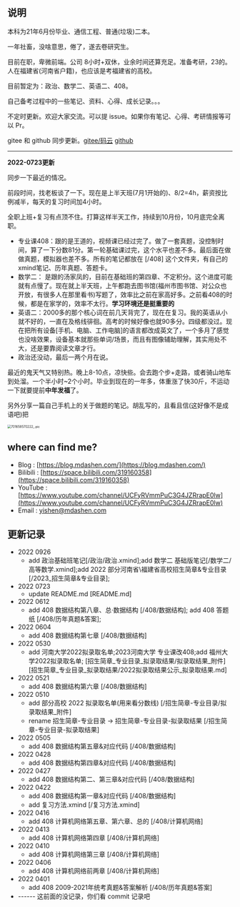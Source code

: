 ## 说明

本科为21年6月份毕业、通信工程、普通(垃圾)二本。

一年社畜，没啥意思，倦了，遂去卷研究生。

目前在职，卑微前端。公司 8小时+双休，业余时间还算充足。准备考研，23的。人在福建省(河南省户籍)，也应该是考福建省的高校。

目前暂定为：政治、数学二、英语二、408。

自己备考过程中的一些笔记、资料、心得、成长记录。。。

不定时更新。欢迎大家交流。可以提 issue。如果你有笔记、心得、考研情报等可以 Pr。

gitee 和 github 同步更新。[gitee/码云](https://gitee.com/yishen_yishen/kaoyan_notes_23) [github](https://github.com/yishen-yishen/kaoyan_notes_23)

---

**2022-0723更新**

同步一下最近的情况。

前段时间，找老板谈了一下。现在是上半天班(7月1开始的)、8/2=4h，薪资按比例减半，每天的复习时间加4小时。

全职上班+复习有点顶不住。打算这样半天工作，持续到10月份，10月底完全离职。

* 专业课408：跟的是王道的，视频课已经过完了。做了一套真题，没控制时间，算了一下分数81分。第一轮基础课过完，这个水平也差不多。最后面在做做真题，模拟器也差不多。所有的笔记都放在 [/408] 这个文件夹，有自己的xmind笔记、历年真题、答题卡。
* 数学二： 是跟的汤家凤的，目前在基础班的第四章、不定积分。这个进度可能就有点慢了。现在就上半天班，上午都跑去图书馆(福州市图书馆、对公众也开放，有很多人在那里看书)写题了，效率比之前在家高好多。之前看408的时候，都是在家学的，效率不太行。**学习环境还是挺重要的**
* 英语二：2000多的那个核心词在前几天背完了，现在在复习。我的英语从小就不好的，一直在及格线徘徊。高考的时候好像也就90多分。四级都没过。现在把所有设备[手机、电脑、工作电脑]的语言都改成英文了，一个多月了感觉也没啥效果，设备基本就那些单词/场景，而且有图像辅助理解，其实用处不大，还是要靠阅读文章才行。
* 政治还没动，最后一两个月在说。

最近的鬼天气又特别热。晚上8-10点，凉快些。会去跑个步+走路，或者骑山地车到处溜。一个半小时~2个小时。毕业到现在的一年多，体重涨了快30斤，不运动一下就要提前**中年发福**了。

另外分享一篇自己手机上的关于做题的笔记。胡乱写的，且看且信(这好像不是成语吧)把

<img src="https://image.mdashen.com/pic/701658570222_.pic.jpg" alt="701658570222_.pic" style="zoom:50%;" />

## where can find me?

* Blog : [https://blog.mdashen.com/](https://blog.mdashen.com/)
* Bilibili : [https://space.bilibili.com/319160358](https://space.bilibili.com/319160358)
* YouTube : [https://www.youtube.com/channel/UCFyRVmmPuC3G4JZRrapE0lw](https://www.youtube.com/channel/UCFyRVmmPuC3G4JZRrapE0lw)
* Email : yishen@mdashen.com

## 更新记录

* 2022 0926
  * add 政治基础班笔记[/政治/政治.xmind];add 数学二 基础版笔记[/数学二/高等数学.xmind];add 2022 部分河南省\福建省高校招生简章&专业目录[/2023_招生简章&专业目录];
* 2022 0723 
  * update README.md [README.md]
* 2022 0612
  * add 408 数据结构第八章、总·数据结构 [/408/数据结构]; add 408 答题纸 [/408/历年真题&答案];
* 2022 0604
  * add 408 数据结构第七章 [/408/数据结构]
* 2022 0530
  * add 河南大学2022拟录取名单;2023河南大学 专业课改408;add 福州大学2022拟录取名单; [招生简章_专业目录_拟录取结果/拟录取结果_附件][招生简章_专业目录_拟录取结果/2022拟录取结果公示_拟录取结果.md]
* 2022 0521
  * add 408 数据结构第六章 [/408/数据结构]
* 2022 0510
  * add 部分高校 2022 拟录取名单(用来看分数线) [/招生简章-专业目录/拟录取结果_附件]
  * rename 招生简章-专业目录 -> 招生简章-专业目录-拟录取结果 [/招生简章-专业目录-拟录取结果]
* 2022 0505
  * add 408 数据结构第五章&对应代码 [/408/数据结构]
* 2022 0428
  * add 408 数据结构第四章&对应代码 [/408/数据结构]
* 2022 0427
  * add 408 数据结构第二、第三章&对应代码 [/408/数据结构]
* 2022 0422
  * add 408 数据结构第一章&对应代码 [/408/数据结构]
  * add 复习方法.xmind [/复习方法.xmind]
* 2022 0416
  * add 408 计算机网络第五章、第六章、总的 [/408/计算机网络]
* 2022 0413
  * add 408 计算机网络第四章 [/408/计算机网络]
* 2022 0410
  * add 408 计算机网络第三章 [/408/计算机网络]
* 2022 0406
  * add 408 计算机网络前两章 [/408/计算机网络]
* 2022 0401
  * add 408 2009-2021年统考真题&答案解析 [/408/历年真题&答案]
* ------ 这前面的没记录，你们看 commit 记录吧
